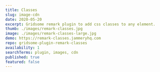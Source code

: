 ```yaml
---
title: Classes
slug: image-cdn
date: 2020-05-20
excerpt: Gridsome remark plugin to add css classes to any element.
thumb: ./images/remark-classes.jpg
image: ./images/remark-classes-large.jpg
demo: https://remark-classes.jammeryhq.com
repo: gridsome-plugin-remark-classes
availability: 1
searchTerms: plugin, images, cdn
published: true
featured: false
---
```

